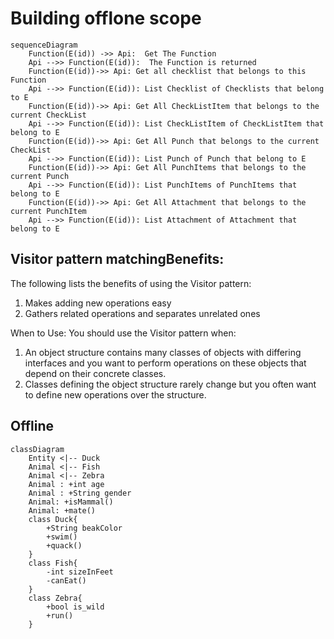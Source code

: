 # Building offlone scope 

```mermaid
sequenceDiagram
    Function(E(id)) ->> Api:  Get The Function   
    Api -->> Function(E(id)):  The Function is returned
    Function(E(id))->> Api: Get all checklist that belongs to this Function    
    Api -->> Function(E(id)): List Checklist of Checklists that belong to E
    Function(E(id))->> Api: Get All CheckListItem that belongs to the current CheckList
    Api -->> Function(E(id)): List CheckListItem of CheckListItem that belong to E
    Function(E(id))->> Api: Get All Punch that belongs to the current CheckList
    Api -->> Function(E(id)): List Punch of Punch that belong to E
    Function(E(id))->> Api: Get All PunchItems that belongs to the current Punch
    Api -->> Function(E(id)): List PunchItems of PunchItems that belong to E 
    Function(E(id))->> Api: Get All Attachment that belongs to the current PunchItem
    Api -->> Function(E(id)): List Attachment of Attachment that belong to E
```

## Visitor pattern matchingBenefits:
The following lists the benefits of using the Visitor pattern:

1. Makes adding new operations easy
2. Gathers related operations and separates unrelated ones

When to Use:
You should use the Visitor pattern when:

1. An object structure contains many classes of objects with differing interfaces and you want to perform operations on these objects that depend on their concrete classes.
2. Classes defining the object structure rarely change but you often want to define new operations over the structure.

## Offline
```mermaid
classDiagram
    Entity <|-- Duck
    Animal <|-- Fish
    Animal <|-- Zebra
    Animal : +int age
    Animal : +String gender
    Animal: +isMammal()
    Animal: +mate()
    class Duck{
        +String beakColor
        +swim()
        +quack()
    }
    class Fish{
        -int sizeInFeet
        -canEat()
    }
    class Zebra{
        +bool is_wild
        +run()
    }
```